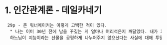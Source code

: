 <h1>1. 인간관계론 - 데일카네기</h1>
<pre> 29p - 존 워너메이커는 이렇게 고백한 적이 있다. 
  " 나는 이미 30년 전에 남을 꾸짖는 게 얼마나 어리석은지 깨달았다. 내가 가진 한계를 극복하려 애쓰느라, 
  하느님이 지능이라는 선물을 공평하게 나누어주지 않으셨다는 사실에 대해 투덜거릴 시간 따위는 없었다. "
</pre> 
